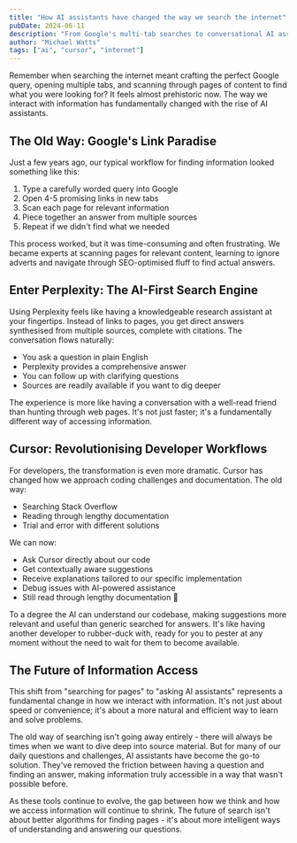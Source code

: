 ```yaml
---
title: "How AI assistants have changed the way we search the internet"
pubDate: 2024-06-11
description: "From Google's multi-tab searches to conversational AI assistants like Perplexity and Cursor, artificial intelligence has vastly transformed the way we find and interact with information online."
author: "Michael Watts"
tags: ["ai", "cursor", "internet"]
---
```


Remember when searching the internet meant crafting the perfect Google query, opening multiple tabs, and scanning through pages of content to find what you were looking for? It feels almost prehistoric now. The way we interact with information has fundamentally changed with the rise of AI assistants.

## The Old Way: Google's Link Paradise

Just a few years ago, our typical workflow for finding information looked something like this:
1. Type a carefully worded query into Google
2. Open 4-5 promising links in new tabs
3. Scan each page for relevant information
4. Piece together an answer from multiple sources
5. Repeat if we didn't find what we needed

This process worked, but it was time-consuming and often frustrating. We became experts at scanning pages for relevant content, learning to ignore adverts and navigate through SEO-optimised fluff to find actual answers.

## Enter Perplexity: The AI-First Search Engine

Using Perplexity feels like having a knowledgeable research assistant at your fingertips. Instead of links to pages, you get direct answers synthesised from multiple sources, complete with citations. The conversation flows naturally:

- You ask a question in plain English
- Perplexity provides a comprehensive answer
- You can follow up with clarifying questions
- Sources are readily available if you want to dig deeper

The experience is more like having a conversation with a well-read friend than hunting through web pages. It's not just faster; it's a fundamentally different way of accessing information.

## Cursor: Revolutionising Developer Workflows

For developers, the transformation is even more dramatic. Cursor has changed how we approach coding challenges and documentation. The old way:
- Searching Stack Overflow
- Reading through lengthy documentation
- Trial and error with different solutions

We can now:
- Ask Cursor directly about our code
- Get contextually aware suggestions
- Receive explanations tailored to our specific implementation
- Debug issues with AI-powered assistance
- Still read through lengthy documentation 🙂

To a degree the AI can understand our codebase, making suggestions more relevant and useful than generic searched for answers. It's like having another developer to rubber-duck with, ready for you to pester at any moment without the need to wait for them to become available.

## The Future of Information Access

This shift from "searching for pages" to "asking AI assistants" represents a fundamental change in how we interact with information. It's not just about speed or convenience; it's about a more natural and efficient way to learn and solve problems.

The old way of searching isn't going away entirely - there will always be times when we want to dive deep into source material. But for many of our daily questions and challenges, AI assistants have become the go-to solution. They've removed the friction between having a question and finding an answer, making information truly accessible in a way that wasn't possible before.

As these tools continue to evolve, the gap between how we think and how we access information will continue to shrink. The future of search isn't about better algorithms for finding pages - it's about more intelligent ways of understanding and answering our questions.



